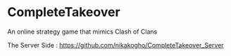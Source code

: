 # CompleteTakeover

An online strategy game that mimics Clash of Clans

The Server Side : https://github.com/nikakogho/CompleteTakeover_Server
